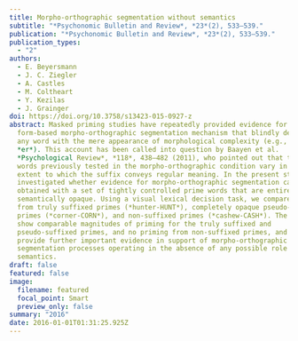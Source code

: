 ```yaml
---
title: Morpho-orthographic segmentation without semantics
subtitle: "*Psychonomic Bulletin and Review*, *23*(2), 533–539."
publication: "*Psychonomic Bulletin and Review*, *23*(2), 533–539."
publication_types:
  - "2"
authors:
  - E. Beyersmann
  - J. C. Ziegler
  - A. Castles
  - M. Coltheart
  - Y. Kezilas
  - J. Grainger
doi: https://doi.org/10.3758/s13423-015-0927-z
abstract: Masked priming studies have repeatedly provided evidence for a
  form-based morpho-orthographic segmentation mechanism that blindly decomposes
  any word with the mere appearance of morphological complexity (e.g., *corn* +
  *er*). This account has been called into question by Baayen et al.
  *Psychological Review*, *118*, 438–482 (2011), who pointed out that the prime
  words previously tested in the morpho-orthographic condition vary in the
  extent to which the suffix conveys regular meaning. In the present study, we
  investigated whether evidence for morpho-orthographic segmentation can be
  obtained with a set of tightly controlled prime words that are entirely
  semantically opaque. Using a visual lexical decision task, we compared priming
  from truly suffixed primes (*hunter-HUNT*), completely opaque pseudo-suffixed
  primes (*corner-CORN*), and non-suffixed primes (*cashew-CASH*). The results
  show comparable magnitudes of priming for the truly suffixed and
  pseudo-suffixed primes, and no priming from non-suffixed primes, and therefore
  provide further important evidence in support of morpho-orthographic
  segmentation processes operating in the absence of any possible role for
  semantics.
draft: false
featured: false
image:
  filename: featured
  focal_point: Smart
  preview_only: false
summary: "2016"
date: 2016-01-01T01:31:25.925Z
---
```

